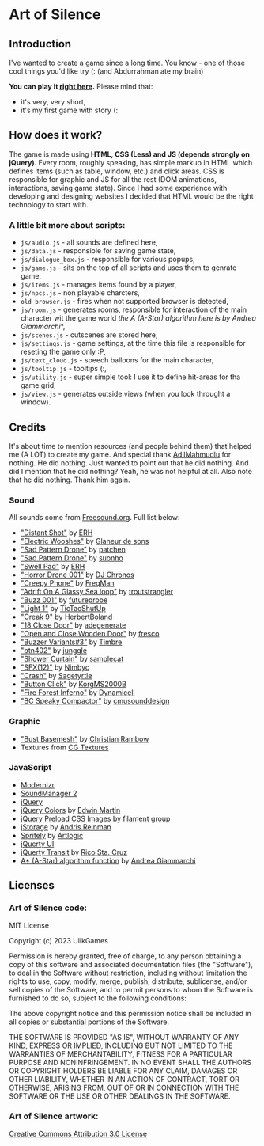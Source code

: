 Art of Silence
=================================

Introduction
------------

I've wanted to create a game since a long time. You know - one of those cool things you'd like try (: (and Abdurrahman ate my brain)

**You can play it [right here](https://ulikgames.github.io/Art-of-Silence/).** Please mind that:

* it's very, very short,
* it's my first game with story (:

How does it work?
-----------------

The game is made using **HTML, CSS (Less) and JS (depends strongly on jQuery)**. Every room, roughly speaking, has simple markup in HTML which defines items (such as table, window, etc.) and click areas. CSS is responsible for graphic and JS for all the rest (DOM animations, interactions, saving game state). Since I had some experience with developing and designing websites I decided that HTML would be the right technology to start with.

### A little bit more about scripts:

* `js/audio.js` - all sounds are defined here,
* `js/data.js` - responsible for saving game state,
* `js/dialogue_box.js` - responsible for various popups,
* `js/game.js` - sits on the top of all scripts and uses them to genrate game,
* `js/items.js` - manages items found by a player,
* `js/npcs.js` - non playable charcters,
* `old_browser.js` - fires when not supported browser is detected,
* `js/room.js` - generates rooms, responsible for interaction of the main character wit the game world **the A* (A-Star) algorithm here is by Andrea Giammarchi**,
* `js/scenes.js` - cutscenes are stored here,
* `js/settings.js` - game settings, at the time this file is responsible for reseting the game only :P,
* `js/text_cloud.js` - speech balloons for the main character,
* `js/tooltip.js` - tooltips (:,
* `js/utility.js` - super simple tool: I use it to define hit-areas for tha game grid,
* `js/view.js` - generates outside views (when you look throught a window).

Credits
-------

It's about time to mention resources (and people behind them) that helped me (A LOT) to create my game. And special thank <a href="https://github.com/AdilMahmudlu">AdilMahmudlu<a> for nothing. He did nothing. Just wanted to point out that he did nothing. And did I mention that he did nothing? Yeah, he was not helpful at all. Also note that he did nothing. Thank him again.

### Sound

All sounds come from [Freesound.org](http://www.freesound.org). Full list below:

* ["Distant Shot"](http://www.freesound.org/people/ERH/sounds/32799/) by [ERH](http://www.freesound.org/people/ERH/)
* ["Electric Wooshes"](http://www.freesound.org/people/Glaneur%20de%20sons/sounds/34172/) by [Glaneur de sons](http://www.freesound.org/people/Glaneur%20de%20sons/)
* ["Sad Pattern Drone"](http://www.freesound.org/people/patchen/sounds/24701/) by [patchen](http://www.freesound.org/people/patchen/)
* ["Sad Pattern Drone"](http://www.freesound.org/people/suonho/sounds/17724/) by [suonho](http://www.freesound.org/people/suonho/)
* ["Swell Pad"](http://www.freesound.org/people/ERH/sounds/34141/) by [ERH](http://www.freesound.org/people/ERH/)
* ["Horror Drone 001"](http://www.freesound.org/people/DJ%20Chronos/sounds/52134/) by [DJ Chronos](http://www.freesound.org/people/DJ%20Chronos/)
* ["Creepy Phone"](http://www.freesound.org/people/FreqMan/sounds/25079/) by [FreqMan](http://www.freesound.org/people/FreqMan/)
* ["Adrift On A Glassy Sea loop"](http://www.freesound.org/people/troutstrangler/sounds/25878/) by [troutstrangler](http://www.freesound.org/people/troutstrangler/)
* ["Buzz 001"](http://www.freesound.org/people/futureprobe/sounds/18824/) by [futureprobe](http://www.freesound.org/people/futureprobe/)
* ["Light 1"](http://www.freesound.org/people/TicTacShutUp/sounds/408/) by [TicTacShutUp](http://www.freesound.org/people/TicTacShutUp/)
* ["Creak 9"](http://www.freesound.org/people/HerbertBoland/sounds/29696/) by [HerbertBoland](http://www.freesound.org/people/HerbertBoland/)
* ["18 Close Door"](http://www.freesound.org/people/adegenerate/sounds/71212/) by [adegenerate](http://www.freesound.org/people/adegenerate/)
* ["Open and Close Wooden Door"](http://www.freesound.org/people/fresco/sounds/35617/) by [fresco](http://www.freesound.org/people/fresco/)
* ["Buzzer Variants#3"](http://www.freesound.org/people/Timbre/sounds/101355/) by [Timbre](http://www.freesound.org/people/Timbre/)
* ["btn402"](http://www.freesound.org/people/junggle/sounds/26777/) by [junggle](http://www.freesound.org/people/junggle/)
* ["Shower Curtain"](http://www.freesound.org/people/samplecat/sounds/11561/) by [samplecat](http://www.freesound.org/people/samplecat/)
* ["SFX(12)"](http://www.freesound.org/people/Nimbyc/sounds/83944/) by [Nimbyc](http://www.freesound.org/people/Nimbyc/)
* ["Crash"](http://www.freesound.org/people/sagetyrtle/sounds/40158/) by [Sagetyrtle](http://www.freesound.org/people/sagetyrtle/)
* ["Button Click"](http://www.freesound.org/people/KorgMS2000B/sounds/54405/) by [KorgMS2000B](http://www.freesound.org/people/KorgMS2000B/)
* ["Fire Forest Inferno"](http://www.freesound.org/people/Dynamicell/sounds/17548/) by [Dynamicell](http://www.freesound.org/people/Dynamicell/sounds/17548/)
* ["BC Speaky Compactor"](http://www.freesound.org/people/cmusounddesign/sounds/119897/) by [cmusounddesign](http://www.freesound.org/people/cmusounddesign/)

### Graphic

* ["Bust Basemesh"](http://chrrambow.deviantart.com/art/Bust-Basemesh-128960722) by [Christian Rambow](http://www.christianrambow.de/)
* Textures from [CG Textures](http://cgtextures.com/)

### JavaScript

* [Modernizr](http://www.modernizr.com/)
* [SoundManager 2](http://www.schillmania.com/projects/soundmanager2/)
* [jQuery](http://jquery.com/)
* [jQuery Colors](http://www.bitstorm.org/jquery/color-animation/) by [Edwin Martin](http://www.bitstorm.org/edwin/en/)
* [jQuery Preload CSS Images](http://www.filamentgroup.com/lab/update_automatically_preload_images_from_css_with_jquery/) by [filament group](http://www.filamentgroup.com/about)
* [jStorage](http://www.jstorage.info/) by [Andris Reinman](http://www.andrisreinman.com/)
* [Spritely](http://spritely.net/) by [Artlogic](http://www.artlogic.net/)
* [jQuerty UI](http://jqueryui.com/)
* [jQuerty Transit](http://ricostacruz.com/jquery.transit/) by [Rico Sta. Cruz](http://ricostacruz.com/)
* [A* (A-Star) algorithm function](http://devpro.it/examples/astar/) by [Andrea Giammarchi](http://www.blogger.com/profile/16277820774810688474)

Licenses
--------

### Art of Silence code:

MIT License

Copyright (c) 2023 UlikGames

Permission is hereby granted, free of charge, to any person obtaining a copy
of this software and associated documentation files (the "Software"), to deal
in the Software without restriction, including without limitation the rights
to use, copy, modify, merge, publish, distribute, sublicense, and/or sell
copies of the Software, and to permit persons to whom the Software is
furnished to do so, subject to the following conditions:

The above copyright notice and this permission notice shall be included in all
copies or substantial portions of the Software.

THE SOFTWARE IS PROVIDED "AS IS", WITHOUT WARRANTY OF ANY KIND, EXPRESS OR
IMPLIED, INCLUDING BUT NOT LIMITED TO THE WARRANTIES OF MERCHANTABILITY,
FITNESS FOR A PARTICULAR PURPOSE AND NONINFRINGEMENT. IN NO EVENT SHALL THE
AUTHORS OR COPYRIGHT HOLDERS BE LIABLE FOR ANY CLAIM, DAMAGES OR OTHER
LIABILITY, WHETHER IN AN ACTION OF CONTRACT, TORT OR OTHERWISE, ARISING FROM,
OUT OF OR IN CONNECTION WITH THE SOFTWARE OR THE USE OR OTHER DEALINGS IN THE
SOFTWARE.


### Art of Silence artwork:

[Creative Commons Attribution 3.0 License](http://creativecommons.org/licenses/by/3.0/)

















